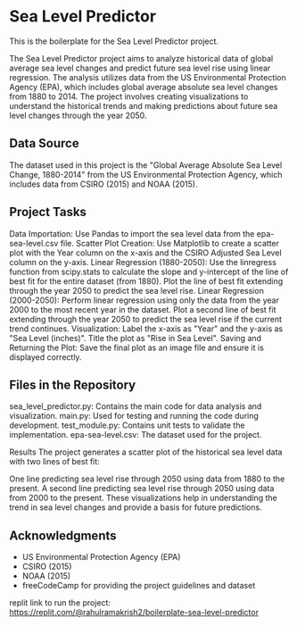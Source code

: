 # Sea Level Predictor

This is the boilerplate for the Sea Level Predictor project.

The Sea Level Predictor project aims to analyze historical data of global average sea level changes and predict future sea level rise using linear regression. The analysis utilizes data from the US Environmental Protection Agency (EPA), which includes global average absolute sea level changes from 1880 to 2014. The project involves creating visualizations to understand the historical trends and making predictions about future sea level changes through the year 2050.

## Data Source
The dataset used in this project is the "Global Average Absolute Sea Level Change, 1880-2014" from the US Environmental Protection Agency, which includes data from CSIRO (2015) and NOAA (2015).

## Project Tasks
Data Importation: Use Pandas to import the sea level data from the epa-sea-level.csv file.
Scatter Plot Creation: Use Matplotlib to create a scatter plot with the Year column on the x-axis and the CSIRO Adjusted Sea Level column on the y-axis.
Linear Regression (1880-2050):
Use the linregress function from scipy.stats to calculate the slope and y-intercept of the line of best fit for the entire dataset (from 1880).
Plot the line of best fit extending through the year 2050 to predict the sea level rise.
Linear Regression (2000-2050):
Perform linear regression using only the data from the year 2000 to the most recent year in the dataset.
Plot a second line of best fit extending through the year 2050 to predict the sea level rise if the current trend continues.
Visualization:
Label the x-axis as "Year" and the y-axis as "Sea Level (inches)".
Title the plot as "Rise in Sea Level".
Saving and Returning the Plot: Save the final plot as an image file and ensure it is displayed correctly.

## Files in the Repository
sea_level_predictor.py: Contains the main code for data analysis and visualization.
main.py: Used for testing and running the code during development.
test_module.py: Contains unit tests to validate the implementation.
epa-sea-level.csv: The dataset used for the project.

Results
The project generates a scatter plot of the historical sea level data with two lines of best fit:

One line predicting sea level rise through 2050 using data from 1880 to the present.
A second line predicting sea level rise through 2050 using data from 2000 to the present.
These visualizations help in understanding the trend in sea level changes and provide a basis for future predictions.

## Acknowledgments
* US Environmental Protection Agency (EPA)
* CSIRO (2015)
* NOAA (2015)
* freeCodeCamp for providing the project guidelines and dataset

replit link to run the project: https://replit.com/@rahulramakrish2/boilerplate-sea-level-predictor
